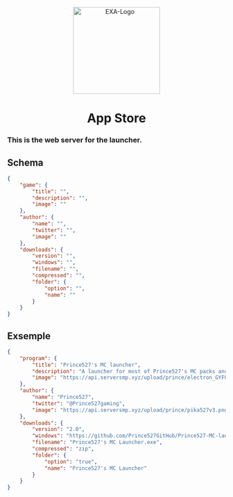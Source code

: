 <p align="center">
  <a href="https://github.com/Prince527GitHub/App-Store">
    <img src="https://api.serversmp.xyz/upload/prince/logo.png" alt="EXA-Logo" width="200" height="200">
  </a>

  <h1 align="center">App Store</h1>
</p>

### This is the web server for the launcher.

## Schema
```json
{
    "game": {
        "title": "",
        "description": "",
        "image": ""
    },
    "author": {
        "name": "",
        "twitter": "",
        "image": ""
    },
    "downloads": {
        "version": "",
        "windows": "",
        "filename": "",
        "compressed": "",
        "folder": {
            "option": "",
            "name": ""
        } 
    }
}
```
## Exsemple
```json
{
    "program": {
        "title": "Prince527's MC launcher",
        "description": "A launcher for most of Prince527's MC packs and more!",
        "image": "https://api.serversmp.xyz/upload/prince/electron_GYFOo1wwT1.png"
    },
    "author": {
        "name": "Prince527",
        "twitter": "@Prince527gaming",
        "image": "https://api.serversmp.xyz/upload/prince/pika527v3.png"
    },
    "downloads": {
        "version": "2.0",
        "windows": "https://github.com/Prince527GitHub/Prince527-MC-launcher/releases/download/2.0.5.1/Prince527.s.MC.Launcher.v2.0.5.1.zip",
        "filename": "Prince527's MC Launcher.exe",
        "compressed": "zip",
        "folder": {
            "option": "true",
            "name": "Prince527's MC Launcher"
        } 
    }
}
```
